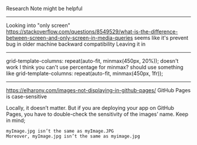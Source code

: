 Research Note
might be helpful

---

Looking into "only screen" 
https://stackoverflow.com/questions/8549529/what-is-the-difference-between-screen-and-only-screen-in-media-queries
seems like it's prevent bug in older machine
	backward compatibility
Leaving it in

---

grid-template-columns: repeat(auto-fit, minmax(450px, 20%));
doesn't work
I think you can't use percentage for minmax?
should use something like
grid-template-columns: repeat(auto-fit, minmax(450px, 1fr));

---

https://elharony.com/images-not-displaying-in-github-pages/
GitHub Pages is case-sensitive

Locally, it doesn’t matter. But if you are deploying your app on GitHub Pages, you have to double-check the sensitivity of the images’ name. Keep in mind;

    myImage.jpg isn’t the same as myImage.JPG
    Moreover, myImage.jpg isn’t the same as myimage.jpg
